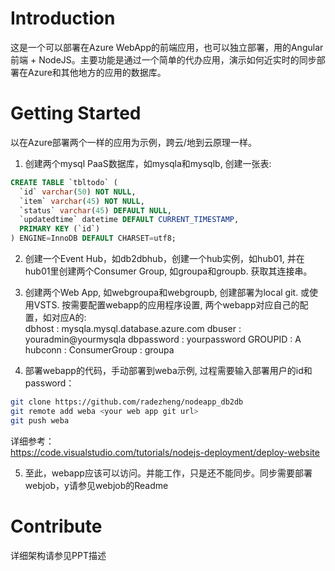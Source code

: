 # Introduction 
这是一个可以部署在Azure WebApp的前端应用，也可以独立部署，用的Angular 前端 + NodeJS。主要功能是通过一个简单的代办应用，演示如何近实时的同步部署在Azure和其他地方的应用的数据库。

# Getting Started
以在Azure部署两个一样的应用为示例，跨云/地到云原理一样。
1.	创建两个mysql PaaS数据库，如mysqla和mysqlb, 创建一张表:
```SQL
CREATE TABLE `tbltodo` (
  `id` varchar(50) NOT NULL,
  `item` varchar(45) NOT NULL,
  `status` varchar(45) DEFAULT NULL,
  `updatedtime` datetime DEFAULT CURRENT_TIMESTAMP,
  PRIMARY KEY (`id`)
) ENGINE=InnoDB DEFAULT CHARSET=utf8;
```
2. 创建一个Event Hub，如db2dbhub，创建一个hub实例，如hub01, 并在hub01里创建两个Consumer Group, 如groupa和groupb. 获取其连接串。

3.	创建两个Web App, 如webgroupa和webgroupb, 创建部署为local git. 或使用VSTS. 按需要配置webapp的应用程序设置, 两个webapp对应自己的配置，如对应A的: <br>
        dbhost : mysqla.mysql.database.azure.com
        dbuser : youradmin@yourmysqla
        dbpassword : yourpassword
        GROUPID : A
        hubconn : <your event hub connection string>
        ConsumerGroup : groupa

4.	部署webapp的代码，手动部署到weba示例, 过程需要输入部署用户的id和password：<br>
```Bash
git clone https://github.com/radezheng/nodeapp_db2db
git remote add weba <your web app git url>
git push weba 
```

详细参考：<br>
https://code.visualstudio.com/tutorials/nodejs-deployment/deploy-website

5.	至此，webapp应该可以访问。并能工作，只是还不能同步。同步需要部署webjob，y请参见webjob的Readme

# Contribute
详细架构请参见PPT描述